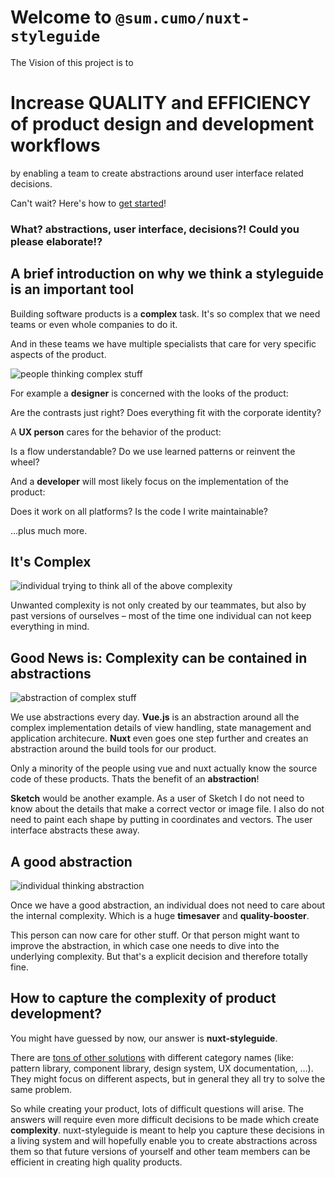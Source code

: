 # Welcome to `@sum.cumo/nuxt-styleguide`

<sg-highlight>
The Vision of this project is to

# Increase QUALITY and EFFICIENCY of product design and development workflows

by enabling a team to create abstractions around user interface related
decisions.

</sg-highlight>

Can't wait? Here's how to [get started](~/docs/getting-started)!

### What? abstractions, user interface, decisions?! Could you please elaborate!?

## A brief introduction on why we think a styleguide is an important tool

Building software products is a **complex** task. It's so complex that we
need teams or even whole companies to do it.
  
And in these teams we have multiple specialists that care for very specific
aspects of the product.

![people thinking complex stuff](~/img/people_thinking_complex_stuff.jpg)

For example a **designer** is concerned with the looks of the product:
  
Are the contrasts just right? Does everything fit with the corporate identity?  

A **UX person** cares for the behavior of the product:  

Is a flow understandable? Do we use learned patterns or reinvent the wheel?  

And a **developer** will most likely focus on the implementation of the product:  

Does it work on all platforms? Is the code I write maintainable?

…plus much more.

## It's Complex

![individual trying to think all of the above complexity](~/img/individual_thinking_to_much_complex_stuff.jpg)

Unwanted complexity is not only created by our teammates, but also by past
versions of ourselves – most of the time one individual can not keep everything
in mind.

## Good News is: Complexity can be contained in abstractions

![abstraction of complex stuff](~/img/abstraction_of_complex_stuff.jpg)

We use abstractions every day. **Vue.js** is an abstraction around all the
complex implementation details of view handling, state management and
application architecure. **Nuxt** even goes one step further and creates an
abstraction around the build tools for our product.

Only a minority of the people using vue and nuxt actually know the source code
of these products. Thats the benefit of an **abstraction**!

**Sketch** would be another example. As a user of Sketch I do not need to know
about the details that make a correct vector or image file. I also do not need
to paint each shape by putting in coordinates and vectors. The user interface
abstracts these away.

## A good abstraction

![individual thinking abstraction](~/img/individual_thinking_abstraction.jpg)

Once we have a good abstraction, an individual does not need to care about the
internal complexity. Which is a huge **timesaver** and **quality-booster**.

This person can now care for other stuff. Or that person might want to improve
the abstraction, in which case one needs to dive into the underlying complexity.
But that's a explicit decision and therefore totally fine.

## How to capture the complexity of product development?

You might have guessed by now, our answer is **nuxt-styleguide**.

There are [tons of other solutions](https://designsystemsrepo.com/) with
different category names (like: pattern library, component library,
design system, UX documentation, …). They might focus on different aspects,
but in general they all try to solve the same problem.

So while creating your product, lots of difficult questions will arise.
The answers will require even more difficult decisions to be made which create
**complexity**.
nuxt-styleguide is meant to help you capture these decisions in a living
system and will hopefully enable you to create abstractions across them so that
future versions of yourself and other team members can be efficient in creating
high quality products.
